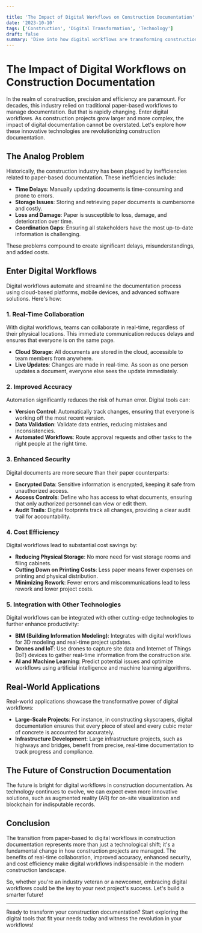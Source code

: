 ```yaml
---

title: 'The Impact of Digital Workflows on Construction Documentation'
date: '2023-10-10'
tags: ['Construction', 'Digital Transformation', 'Technology']
draft: false
summary: 'Dive into how digital workflows are transforming construction documentation, making it faster, more reliable, and cost-efficient.'
---
```


# The Impact of Digital Workflows on Construction Documentation

In the realm of construction, precision and efficiency are paramount. For decades, this industry relied on traditional paper-based workflows to manage documentation. But that is rapidly changing. Enter digital workflows. As construction projects grow larger and more complex, the impact of digital documentation cannot be overstated. Let's explore how these innovative technologies are revolutionizing construction documentation.

## The Analog Problem

Historically, the construction industry has been plagued by inefficiencies related to paper-based documentation. These inefficiencies include:

- **Time Delays**: Manually updating documents is time-consuming and prone to errors.
- **Storage Issues**: Storing and retrieving paper documents is cumbersome and costly.
- **Loss and Damage**: Paper is susceptible to loss, damage, and deterioration over time.
- **Coordination Gaps**: Ensuring all stakeholders have the most up-to-date information is challenging.

These problems compound to create significant delays, misunderstandings, and added costs.

## Enter Digital Workflows

Digital workflows automate and streamline the documentation process using cloud-based platforms, mobile devices, and advanced software solutions. Here's how:

### 1. **Real-Time Collaboration**

With digital workflows, teams can collaborate in real-time, regardless of their physical locations. This immediate communication reduces delays and ensures that everyone is on the same page.

- **Cloud Storage**: All documents are stored in the cloud, accessible to team members from anywhere.
- **Live Updates**: Changes are made in real-time. As soon as one person updates a document, everyone else sees the update immediately.

### 2. **Improved Accuracy**

Automation significantly reduces the risk of human error. Digital tools can:

- **Version Control**: Automatically track changes, ensuring that everyone is working off the most recent version.
- **Data Validation**: Validate data entries, reducing mistakes and inconsistencies.
- **Automated Workflows**: Route approval requests and other tasks to the right people at the right time.

### 3. **Enhanced Security**

Digital documents are more secure than their paper counterparts:

- **Encrypted Data**: Sensitive information is encrypted, keeping it safe from unauthorized access.
- **Access Controls**: Define who has access to what documents, ensuring that only authorized personnel can view or edit them.
- **Audit Trails**: Digital footprints track all changes, providing a clear audit trail for accountability.

### 4. **Cost Efficiency**

Digital workflows lead to substantial cost savings by:

- **Reducing Physical Storage**: No more need for vast storage rooms and filing cabinets.
- **Cutting Down on Printing Costs**: Less paper means fewer expenses on printing and physical distribution.
- **Minimizing Rework**: Fewer errors and miscommunications lead to less rework and lower project costs.

### 5. **Integration with Other Technologies**

Digital workflows can be integrated with other cutting-edge technologies to further enhance productivity:

- **BIM (Building Information Modeling)**: Integrates with digital workflows for 3D modeling and real-time project updates.
- **Drones and IoT**: Use drones to capture site data and Internet of Things (IoT) devices to gather real-time information from the construction site.
- **AI and Machine Learning**: Predict potential issues and optimize workflows using artificial intelligence and machine learning algorithms.

## Real-World Applications

Real-world applications showcase the transformative power of digital workflows:

- **Large-Scale Projects**: For instance, in constructing skyscrapers, digital documentation ensures that every piece of steel and every cubic meter of concrete is accounted for accurately.
- **Infrastructure Development**: Large infrastructure projects, such as highways and bridges, benefit from precise, real-time documentation to track progress and compliance.

## The Future of Construction Documentation

The future is bright for digital workflows in construction documentation. As technology continues to evolve, we can expect even more innovative solutions, such as augmented reality (AR) for on-site visualization and blockchain for indisputable records.

## Conclusion

The transition from paper-based to digital workflows in construction documentation represents more than just a technological shift; it's a fundamental change in how construction projects are managed. The benefits of real-time collaboration, improved accuracy, enhanced security, and cost efficiency make digital workflows indispensable in the modern construction landscape.

So, whether you're an industry veteran or a newcomer, embracing digital workflows could be the key to your next project's success. Let's build a smarter future!

---

Ready to transform your construction documentation? Start exploring the digital tools that fit your needs today and witness the revolution in your workflows!